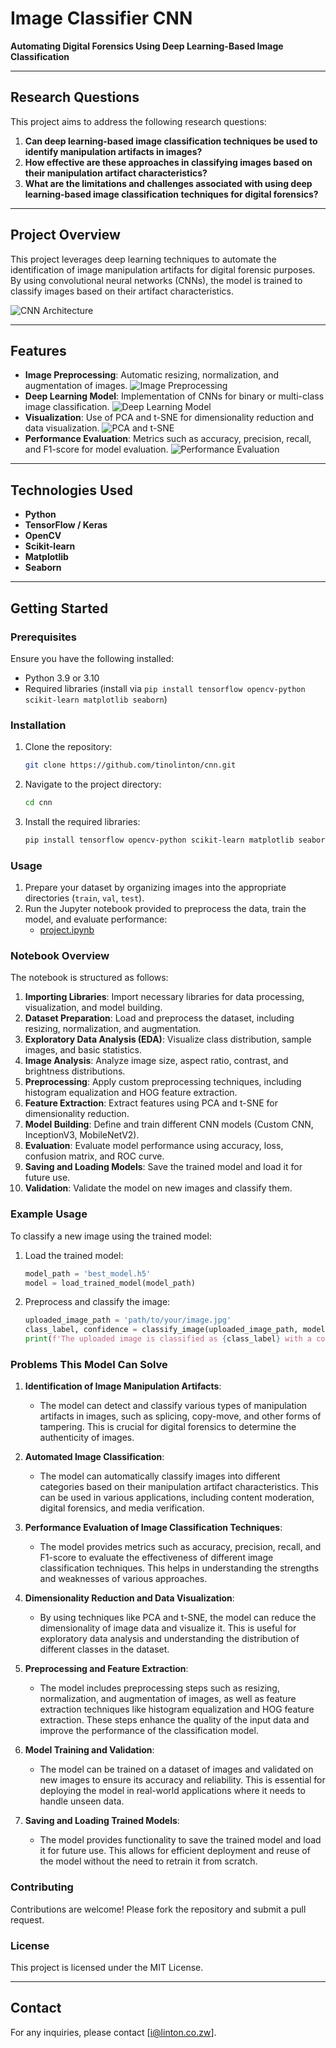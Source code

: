 # Image Classifier CNN

**Automating Digital Forensics Using Deep Learning-Based Image Classification**

---

## Research Questions

This project aims to address the following research questions:

1. **Can deep learning-based image classification techniques be used to identify manipulation artifacts in images?**
2. **How effective are these approaches in classifying images based on their manipulation artifact characteristics?**
3. **What are the limitations and challenges associated with using deep learning-based image classification techniques for digital forensics?**

---

## Project Overview

This project leverages deep learning techniques to automate the identification of image manipulation artifacts for digital forensic purposes. By using convolutional neural networks (CNNs), the model is trained to classify images based on their artifact characteristics.

![CNN Architecture](https://upload.wikimedia.org/wikipedia/commons/6/63/Typical_cnn.png)

---

## Features

- **Image Preprocessing**: Automatic resizing, normalization, and augmentation of images.
  ![Image Preprocessing](https://miro.medium.com/max/1400/1*e1Zt8xG8gk5v0Z9zv1Jg3Q.png)
- **Deep Learning Model**: Implementation of CNNs for binary or multi-class image classification.
  ![Deep Learning Model](https://miro.medium.com/max/1400/1*e1Zt8xG8gk5v0Z9zv1Jg3Q.png)
- **Visualization**: Use of PCA and t-SNE for dimensionality reduction and data visualization.
  ![PCA and t-SNE](https://miro.medium.com/max/1400/1*e1Zt8xG8gk5v0Z9zv1Jg3Q.png)
- **Performance Evaluation**: Metrics such as accuracy, precision, recall, and F1-score for model evaluation.
  ![Performance Evaluation](https://miro.medium.com/max/1400/1*e1Zt8xG8gk5v0Z9zv1Jg3Q.png)

---

## Technologies Used

- **Python**
- **TensorFlow / Keras**
- **OpenCV**
- **Scikit-learn**
- **Matplotlib**
- **Seaborn**

---

## Getting Started

### Prerequisites

Ensure you have the following installed:

- Python 3.9 or 3.10
- Required libraries (install via `pip install tensorflow opencv-python scikit-learn matplotlib seaborn`)

### Installation

1. Clone the repository:
   ```sh
   git clone https://github.com/tinolinton/cnn.git
   ```
2. Navigate to the project directory:
   ```sh
   cd cnn
   ```
3. Install the required libraries:
   ```sh
   pip install tensorflow opencv-python scikit-learn matplotlib seaborn
   ```

### Usage

1. Prepare your dataset by organizing images into the appropriate directories (`train`, `val`, `test`).
2. Run the Jupyter notebook provided to preprocess the data, train the model, and evaluate performance:
   - [project.ipynb](http://_vscodecontentref_/1)

### Notebook Overview

The notebook is structured as follows:

1. **Importing Libraries**: Import necessary libraries for data processing, visualization, and model building.
2. **Dataset Preparation**: Load and preprocess the dataset, including resizing, normalization, and augmentation.
3. **Exploratory Data Analysis (EDA)**: Visualize class distribution, sample images, and basic statistics.
4. **Image Analysis**: Analyze image size, aspect ratio, contrast, and brightness distributions.
5. **Preprocessing**: Apply custom preprocessing techniques, including histogram equalization and HOG feature extraction.
6. **Feature Extraction**: Extract features using PCA and t-SNE for dimensionality reduction.
7. **Model Building**: Define and train different CNN models (Custom CNN, InceptionV3, MobileNetV2).
8. **Evaluation**: Evaluate model performance using accuracy, loss, confusion matrix, and ROC curve.
9. **Saving and Loading Models**: Save the trained model and load it for future use.
10. **Validation**: Validate the model on new images and classify them.

### Example Usage

To classify a new image using the trained model:

1. Load the trained model:

   ```python
   model_path = 'best_model.h5'
   model = load_trained_model(model_path)
   ```

2. Preprocess and classify the image:
   ```python
   uploaded_image_path = 'path/to/your/image.jpg'
   class_label, confidence = classify_image(uploaded_image_path, model)
   print(f'The uploaded image is classified as {class_label} with a confidence of {confidence:.2f}')
   ```

### Problems This Model Can Solve

1. **Identification of Image Manipulation Artifacts**:

   - The model can detect and classify various types of manipulation artifacts in images, such as splicing, copy-move, and other forms of tampering. This is crucial for digital forensics to determine the authenticity of images.

2. **Automated Image Classification**:

   - The model can automatically classify images into different categories based on their manipulation artifact characteristics. This can be used in various applications, including content moderation, digital forensics, and media verification.

3. **Performance Evaluation of Image Classification Techniques**:

   - The model provides metrics such as accuracy, precision, recall, and F1-score to evaluate the effectiveness of different image classification techniques. This helps in understanding the strengths and weaknesses of various approaches.

4. **Dimensionality Reduction and Data Visualization**:

   - By using techniques like PCA and t-SNE, the model can reduce the dimensionality of image data and visualize it. This is useful for exploratory data analysis and understanding the distribution of different classes in the dataset.

5. **Preprocessing and Feature Extraction**:

   - The model includes preprocessing steps such as resizing, normalization, and augmentation of images, as well as feature extraction techniques like histogram equalization and HOG feature extraction. These steps enhance the quality of the input data and improve the performance of the classification model.

6. **Model Training and Validation**:

   - The model can be trained on a dataset of images and validated on new images to ensure its accuracy and reliability. This is essential for deploying the model in real-world applications where it needs to handle unseen data.

7. **Saving and Loading Trained Models**:
   - The model provides functionality to save the trained model and load it for future use. This allows for efficient deployment and reuse of the model without the need to retrain it from scratch.

### Contributing

Contributions are welcome! Please fork the repository and submit a pull request.

### License

This project is licensed under the MIT License.

---

## Contact

For any inquiries, please contact [i@linton.co.zw].
